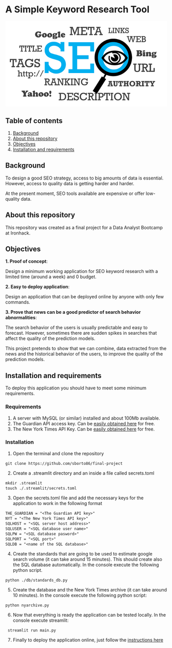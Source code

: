 # A Simple Keyword Research Tool

![Search Toool](./img/seo.png)

## Table of contents

1. <a href="#section-1">Background</a>
2. <a href="#section-2">About this repository</a>
3. <a href="#section-3">Objectives</a>
4. <a href="#section-4">Installation and requirements</a>

<h2 id="section-1">Background</h2>

To design a good SEO strategy, access to big amounts of data is essential. However, access to quality data is getting harder and harder.

At the present moment, SEO tools available are expensive or offer low-quality data.

<h2 id="section-2">About this repository</h2>

This repository was created as a final project for a Data Analyst Bootcamp at Ironhack.

<h2 id="section-3">Objectives</h2>

**1. Proof of concept**: 

Design a minimum working application for SEO keyword research with a limited time (around a week) and 0 budget.

**2. Easy to deploy application**: 

Design an application that can be deployed online by anyone with only few commands.

**3. Prove that news can be a good predictor of search behavior abnormalities**: 

The search behavior of the users is usually predictable and easy to forecast. However, sometimes there are sudden spikes in searches that affect the quality of the prediction models.

This project pretends to show that we can combine, data extracted from the news and the historical behavior of the users, to improve the quality of the prediction models.

<h2 id="section-4">Installation and requirements</h2>

To deploy this application you should have to meet some minimum requirements.

<h3>Requirements</h3>

1. A server with MySQL (or similar) installed and about 100Mb available.
2. The Guardian API access key. Can be  [easily obtained here](https://open-platform.theguardian.com/access/) for free.
3. The New York Times API Key. Can be  [easily obtained here](https://developer.nytimes.com/apis) for free.

<h3>Installation</h3>

1. Open the terminal and clone the repository

```console
git clone https://github.com/sborto86/final-project
```

2. Create a .streamlit directory and an inside a file called secrets.toml

```console
mkdir .streamlit
touch ./.streamlit/secrets.toml
```

3. Open the secrets.toml file and add the necessary keys for the application to work in the following format

```
THE_GUARDIAN = "<The Guardian API key>"
NYT = "<The New York Times API key>"
SQLHOST = "<SQL server host address>"
SQLUSER = "<SQL database user name>"
SQLPW = "<SQL database pasword>"
SQLPORT = "<SQL port>"
SQLDB = "<name of the SQL database>"
```

4. Create the standards that are going to be used to estimate google search volume (it can take around 15 minutes). This should create also the SQL database automatically. In the console execute the following python script. 
```console
python ./db/standards_db.py
```

5. Create the database and the New York Times archive (it can take around 10 minutes). In the console execute the following python script:

```console
python nyarchive.py
```

6. Now that everything is ready the application can be tested locally.  In the console execute streamlit:

```console
 streamlit run main.py
```

7. Finally to deploy the application online, just follow the [instructions here](https://docs.streamlit.io/streamlit-cloud/get-started/deploy-an-app)




